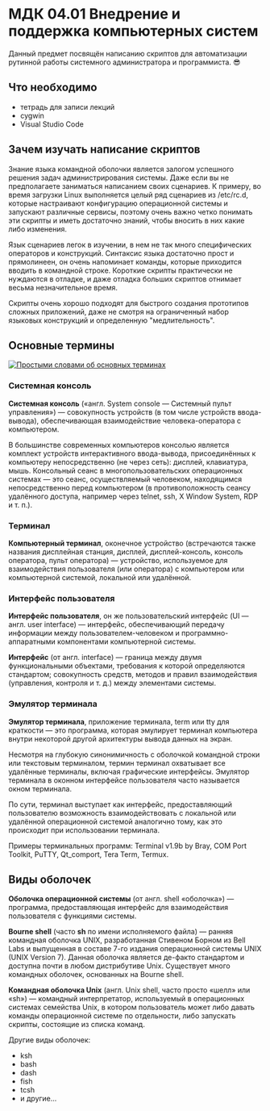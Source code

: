 # **МДК 04.01 Внедрение и поддержка компьютерных систем**

Данный предмет посвящён написанию скриптов для автоматизации рутинной работы системного администратора и программиста. :sunglasses: 

## Что необходимо
+ тетрадь для записи лекций
+ cygwin
+ Visual Studio Code

## Зачем изучать написание скриптов
Знание языка командной оболочки является залогом успешного решения задач администрирования системы. Даже если вы не предполагаете заниматься написанием своих сценариев. К примеру, во время загрузки Linux выполняется целый ряд сценариев из /etc/rc.d, которые настраивают конфигурацию операционной системы и запускают различные сервисы, поэтому очень важно четко понимать эти скрипты и иметь достаточно знаний, чтобы вносить в них какие либо изменения.

Язык сценариев легок в изучении, в нем не так много специфических операторов и конструкций. Синтаксис языка достаточно прост и прямолинеен, он очень напоминает команды, которые приходится вводить в командной строке. Короткие скрипты практически не нуждаются в отладке, и даже отладка больших скриптов отнимает весьма незначительное время.

Скрипты очень хорошо подходят для быстрого создания прототипов сложных приложений, даже не смотря на ограниченный набор языковых конструкций и определенную "медлительность". 

## Основные термины
[![Простыми словами об основных терминах](https://img.youtube.com/vi/pdcKciqY8WU/0.jpg)](http://www.youtube.com/watch?v=pdcKciqY8WU)

### Системная консоль
**Системная консоль** («англ. System console — Системный пульт управления») — совокупность устройств (в том числе устройств ввода-вывода), обеспечивающая взаимодействие человека-оператора с компьютером.

В большинстве современных компьютеров консолью является комплект устройств интерактивного ввода-вывода, присоединённых к компьютеру непосредственно (не через сеть): дисплей, клавиатура, мышь. Консольный сеанс в многопользовательских операционных системах — это сеанс, осуществляемый человеком, находящимся непосредственно перед компьютером (в противоположность сеансу удалённого доступа, например через telnet, ssh, X Window System, RDP и т. п.).

### Терминал
**Компьютерный терминал**, оконечное устройство (встречаются также названия дисплейная станция, дисплей, дисплей-консоль, консоль оператора, пульт оператора) — устройство, используемое для взаимодействия пользователя (или оператора) с компьютером или компьютерной системой, локальной или удалённой.

### Интерфейс пользователя
**Интерфейс пользователя**, он же пользовательский интерфейс (UI — англ. user interface) — интерфейс, обеспечивающий передачу информации между пользователем-человеком и программно-аппаратными компонентами компьютерной системы.

**Интерфейс** (от англ. interface) — граница между двумя функциональными объектами, требования к которой определяются стандартом; совокупность средств, методов и правил взаимодействия (управления, контроля и т. д.) между элементами системы. 

### Эмулятор терминала
**Эмулятор терминала**, приложение терминала, term или tty для краткости — это программа, которая эмулирует терминал компьютера внутри некоторой другой архитектуры вывода данных на экран.

Несмотря на глубокую синонимичность с оболочкой командной строки или текстовым терминалом, термин терминал охватывает все удалённые терминалы, включая графические интерфейсы. Эмулятор терминала в оконном интерфейсе пользователя часто называется окном терминала.

По сути, терминал выступает как интерфейс, предоставляющий пользователю возможность взаимодействовать с локальной или удалённой операционной системой аналогично тому, как это происходит при использовании терминала.

Примеры терминальных программ: Terminal v1.9b by Bray, COM Port Toolkit, PuTTY, Qt_comport, Tera Term, Termux.  

## Виды оболочек
**Оболочка операционной системы** (от англ. shell «оболочка») — программа, предоставляющая интерфейс для взаимодействия пользователя с функциями системы. 

**Bourne shell** (часто **sh** по имени исполняемого файла) — ранняя командная оболочка UNIX, разработанная Стивеном Борном из Bell Labs и выпущенная в составе 7-го издания операционной системы UNIX (UNIX Version 7). Данная оболочка является де-факто стандартом и доступна почти в любом дистрибутиве Unix. Существует много командных оболочек, основанных на Bourne shell. 

**Командная оболочка Unix** (англ. Unix shell, часто просто «шелл» или «sh») — командный интерпретатор, используемый в операционных системах семейства Unix, в котором пользователь может либо давать команды операционной системе по отдельности, либо запускать скрипты, состоящие из списка команд.

Другие виды оболочек:
+ ksh
+ bash
+ dash
+ fish
+ tcsh
+ и другие...

